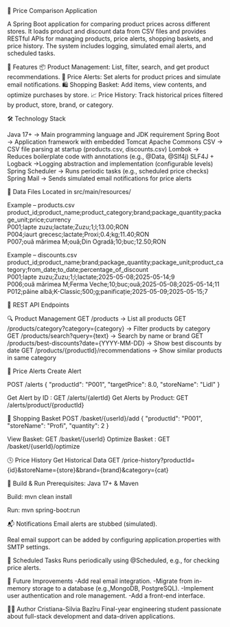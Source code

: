 🛒 Price Comparison Application


A Spring Boot application for comparing product prices across different stores. It loads product and discount data from CSV files and provides RESTful APIs for managing products, price alerts, shopping baskets, and price history. The system includes logging, simulated email alerts, and scheduled tasks.

🚀 Features
📦 Product Management: List, filter, search, and get product recommendations.
🔔 Price Alerts: Set alerts for product prices and simulate email notifications.
🛍️ Shopping Basket: Add items, view contents, and optimize purchases by store.
📈 Price History: Track historical prices filtered by product, store, brand, or category.

🛠️ Technology Stack

Java 17+	-> Main programming language and JDK requirement
Spring Boot	 -> Application framework with embedded Tomcat
Apache Commons CSV	-> CSV file parsing at startup (products.csv, discounts.csv)
Lombok	-> Reduces boilerplate code with annotations (e.g., @Data, @Slf4j)
SLF4J + Logback	 ->Logging abstraction and implementation (configurable levels)
Spring Scheduler	-> Runs periodic tasks (e.g., scheduled price checks)
Spring Mail	-> Sends simulated email notifications for price alerts

📂 Data Files
Located in src/main/resources/

Example – products.csv
product_id;product_name;product_category;brand;package_quantity;package_unit;price;currency  
P001;lapte zuzu;lactate;Zuzu;1;l;13.00;RON  
P004;iaurt grecesc;lactate;Proxi;0.4;kg;11.40;RON  
P007;ouă mărimea M;ouă;Din Ogradă;10;buc;12.50;RON   

Example – discounts.csv
product_id;product_name;brand;package_quantity;package_unit;product_category;from_date;to_date;percentage_of_discount  
P001;lapte zuzu;Zuzu;1;l;lactate;2025-05-08;2025-05-14;9  
P006;ouă mărimea M;Ferma Veche;10;buc;ouă;2025-05-08;2025-05-14;11  
P012;pâine albă;K-Classic;500;g;panificație;2025-05-09;2025-05-15;7  


📡 REST API Endpoints

🔍 Product Management
GET /products	-> List all products
GET /products/category?category={category}	-> Filter products by category
GET /products/search?query={text}	-> Search by name or brand
GET /products/best-discounts?date={YYYY-MM-DD}	-> Show best discounts by date
GET /products/{productId}/recommendations	-> Show similar products in same category

🔔 Price Alerts
Create Alert

POST /alerts
{
  "productId": "P001",
  "targetPrice": 8.0,
  "storeName": "Lidl"
}

Get Alert by ID : GET /alerts/{alertId}
Get Alerts by Product: GET /alerts/product/{productId}

🛒 Shopping Basket
POST /basket/{userId}/add
{
  "productId": "P001",
  "storeName": "Profi",
  "quantity": 2
}

View Basket: GET /basket/{userId}
Optimize Basket : GET /basket/{userId}/optimize

🕓 Price History
Get Historical Data
GET /price-history?productId={id}&storeName={store}&brand={brand}&category={cat}

🧪 Build & Run
Prerequisites: Java 17+ & Maven

Build: mvn clean install

Run: mvn spring-boot:run

📬 Notifications
Email alerts are stubbed (simulated).

Real email support can be added by configuring application.properties with SMTP settings.

📅 Scheduled Tasks
Runs periodically using @Scheduled, e.g., for checking price alerts.

📎 Future Improvements
-Add real email integration.
-Migrate from in-memory storage to a database (e.g.,MongoDB, PostgreSQL).
-Implement user authentication and role management.
-Add a front-end interface.

🧑‍💻 Author
Cristiana-Silvia Bazîru
Final-year engineering student passionate about full-stack development and data-driven applications.

